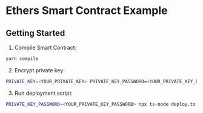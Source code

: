 # Ethers Smart Contract Example

## Getting Started

1. Compile Smart Contract:

```bash
yarn compile
```

2. Encrypt private key:

```bash
PRIVATE_KEY=<YOUR_PRIVATE_KEY> PRIVATE_KEY_PASSWORD=<YOUR_PRIVATE_KEY_PASSWORD> npx ts-node encryptKey.ts
```

3. Run deployment script:

```bash
PRIVATE_KEY_PASSWORD=<YOUR_PRIVATE_KEY_PASSWORD> npx ts-node deploy.ts
```
